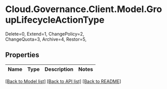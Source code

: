 # Cloud.Governance.Client.Model.GroupLifecycleActionType
Delete=0, Extend=1, ChangePolicy=2, </br>ChangeQuota=3, Archive=4, Restor=5, </br>
## Properties

Name | Type | Description | Notes
------------ | ------------- | ------------- | -------------

[[Back to Model list]](../README.md#documentation-for-models) [[Back to API list]](../README.md#documentation-for-api-endpoints) [[Back to README]](../README.md)

